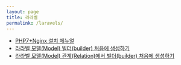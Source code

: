 ```yaml
---
layout: page
title: 라라벨
permalink: /laravels/
---
```


+ [PHP7+Nginx 설치 메뉴얼](/laravels/install-on-ubuntu16-with-php7-and-nginx)
+ [라라벨 모델(Model) 빌더(builder) 처음에 생성하기](/laravels/how-to-get-models-builder-at-first)
+ [라라벨 모델(Model) 관계(Relation)에서 빌더(builder) 처음에 생성하기](/laravels/how-to-get-model-relations-builder-at-first)